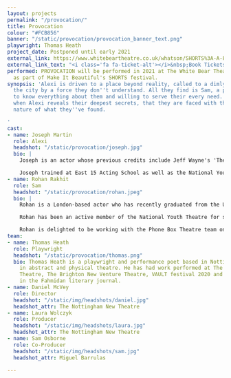 ```yaml
---
layout: projects
permalink: "/provocation/"
title: Provocation
colour: "#FCB856"
banner: "/static/provocation/provocation_banner_text.png"
playwright: Thomas Heath
project_date: Postponed until early 2021
external_link: https://www.whitebeartheatre.co.uk/whatson/SHORTS%3A-A-Festival-of-New-Writing
external_link_text: "<i class='fa fa-ticket-alt'></i>&nbsp;Book Tickets"
performed: PROVOCATION will be performed in 2021 at The White Bear Theatre, London,
  as part of Make It Beautiful's SHORTS festival.
synopsis: 'Alexi is driven to a place beyond reality, called to a dimly lit room overlooking
  the city by a force they don''t understand. All they find is Sam, a person who seems
  to know everything about them and willing to serve their every need. It''s only
  when Alexi reveals their deepest secrets, that they are faced with the terrifying
  nature of what they''ve found.

'
cast:
- name: Joseph Martin
  role: Alexi
  headshot: "/static/provocation/joseph.jpg"
  bio: |
    Joseph is an actor whose previous credits include Jeff Wayne's 'The War of the Worlds', Sir Quentin Blake's 'The Green Ship' (UK Tour), 'Middled Aged Rent' (Hope Theatre), and 'The Laramie Project' (Castle Theatre).

    Joseph trained at East 15 Acting School as well as the National Youth Theatre, and has also got voice and presenting work for BBC Radio 2 and Warner Bros. Studios under his belt.
- name: Rohan Rakhit
  role: Sam
  headshot: "/static/provocation/rohan.jpeg"
  bio: |
    Rohan is a London-based actor who has recently graduated from the University of Nottingham. Over the last three years Rohan has been heavily involved with the Nottingham New Theatre performing in several productions, including his starring role in Bill Hayes's 'tl;dr' as part of the theatre's quarantine season.

    Rohan has been an active member of the National Youth Theatre for several years and performed as Kabir in Tanika Gupta's 'White Boy' in Leicester Square as part of the centenary of the organisation. As well as this, he has had lead roles in several short films for companies such as Future 16 Productions, Chronic Insanity Theatre Company and LINL Productions.

    Rohan is delighted to be working with the Phone Box Theatre team on this exciting project and cannot wait to be performing at a theatre in front of a live audience once more.
team:
- name: Thomas Heath
  role: Playwright
  headshot: "/static/provocation/thomas.png"
  bio: Thomas Heath is a playwright and performance poet based in Nottingham, specialising
    in abstract and physical theatre. He has had work performed at The Old Red Lion
    Theatre, The Brighton New Venture Theatre, VAULT festival 2020 and has been published
    in the Fahmidan literary journal.
- name: Daniel McVey
  role: Director
  headshot: "/static/img/headshots/daniel.jpg"
  headshot_attr: The Nottingham New Theatre
- name: Laura Wolczyk
  role: Producer
  headshot: "/static/img/headshots/laura.jpg"
  headshot_attr: The Nottingham New Theatre
- name: Sam Osborne
  role: Co-Producer
  headshot: "/static/img/headshots/sam.jpg"
  headshot_attr: Miguel Barrulas

---
```


